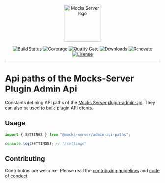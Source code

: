 <p align="center"><a href="https://mocks-server.org" target="_blank" rel="noopener noreferrer"><img width="120" src="https://www.mocks-server.org/img/logo_120.png" alt="Mocks Server logo"></a></p>

<p align="center">
  <a href="https://github.com/mocks-server/main/actions?query=workflow%3Abuild+branch%3Amaster"><img src="https://github.com/mocks-server/main/workflows/build/badge.svg?branch=master" alt="Build Status"></a>
  <a href="https://codecov.io/gh/mocks-server/main"><img src="https://codecov.io/gh/mocks-server/main/branch/master/graph/badge.svg?token=2S8ZR55AJV" alt="Coverage"></a>
  <a href="https://sonarcloud.io/project/overview?id=mocks-server_main_admin-api-paths"><img src="https://sonarcloud.io/api/project_badges/measure?project=mocks-server_main_admin-api-paths&metric=alert_status" alt="Quality Gate"></a>
  <a href="https://www.npmjs.com/package/@mocks-server/admin-api-paths"><img src="https://img.shields.io/npm/dm/@mocks-server/admin-api-paths.svg" alt="Downloads"></a>
  <a href="https://renovatebot.com"><img src="https://img.shields.io/badge/renovate-enabled-brightgreen.svg" alt="Renovate"></a>
  <a href="https://github.com/mocks-server/main/blob/master/packages/admin-api-paths/LICENSE"><img src="https://img.shields.io/npm/l/@mocks-server/admin-api-paths.svg" alt="License"></a>
</p>

---

# Api paths of the Mocks-Server Plugin Admin Api

Constants defining API paths of the [Mocks Server plugin-admin-api][plugin-admin-api-url]. They can also be used to build plugin API clients.

## Usage

```js
import { SETTINGS } from "@mocks-server/admin-api-paths";

console.log(SETTINGS); // "/settings"
```

## Contributing

Contributors are welcome.
Please read the [contributing guidelines](.github/CONTRIBUTING.md) and [code of conduct](.github/CODE_OF_CONDUCT.md).

[plugin-admin-api-url]: https://github.com/mocks-server/plugin-admin-api
